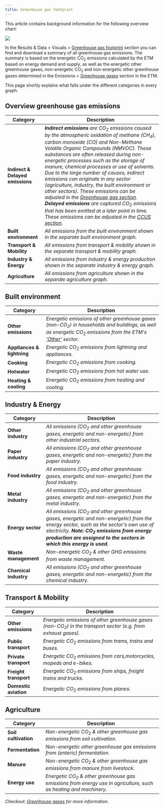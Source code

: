 ```yaml
---
title: Greenhouse gas footprint
---
```

This article contains background information for the following overview chart:

![](/img/docs/greenhouse-gas-footprint.png)

In the Results & Data > Visuals > [Greenhouse gas footprint](https://pro.energytransitionmodel.com/scenario/data/data_visuals/greenhouse-gas-footprint) section you can find and download a summary of all greenhouse gas emissions.
The summary is based on the energetic CO<sub>2</sub> emissions calculated by the ETM based on energy demand and supply, as well as the energetic other greenhouse gases, non-energetic CO<sub>2</sub> and non-energetic other greenhouse gases determined in the Emissions > [Greenhouse gases](https://pro.energytransitionmodel.com/scenario/emissions/other_emissions/overview) section in the ETM.

This page shortly explains what falls under the different categories in every graph.

## Overview greenhouse gas emissions

| Category | Description |
| ---- | ----|
|**Indirect & Delayed emissions**|_**Indirect emissions** are CO<sub>2</sub> emissions caused by the atmospheric oxidation of methane (CH<sub>4</sub>), carbon monoxide (CO) and Non-Methane Volatile Organic Compounds (NMVOC). These substances are often released during non-energetic processes such as the storage of manure, chemical processes or use of solvents. Due to the large number of causes, indirect emissions can originate in any sector (agriculture, industry, the built environment or other sectors). These emissions can be adjusted in the [Greenhouse gas section](https://pro.energytransitionmodel.com/scenario/emissions/other_emissions/indirect-emissions). **Delayed emissions** are captured CO<sub>2</sub> emissions that has been emitted at a later point in time. These emissions can be adjusted in the [CCUS section](https://pro.energytransitionmodel.com/scenario/emissions/ccus/utilisation-and-storage-of-co2)._|
|**Built environment**|_All emissions from the built environment shown in the separate built environment graph._|
|**Transport & Mobility**|_All emissions from transport & mobility shown in the separate transport & mobility graph._|
|**Industry & Energy**|_All emissions from industry & energy production shown in the separate industry & energy graph._|
|**Agriculture**|_All emissions from agriculture shown in the separate agriculture graph._|

## Built environment

| Category | Description |
| ---- | ----|
|**Other emissions**|_Energetic emissions of other greenhouse gases (non-CO<sub>2</sub>) in households and buildings, as well as energetic CO<sub>2</sub> emissions from the ETM's ['Other'](https://pro.energytransitionmodel.com/scenario/demand/other/demand-growth) sector._|
|**Appliances & lightning**|_Energetic CO<sub>2</sub> emissions from lightning and appliances._|
|**Cooking**|_Energetic CO<sub>2</sub> emissions from cooking._|
|**Hotwater**|_Energetic CO<sub>2</sub> emissions from hot water use._|
|**Heating & cooling**|_Energetic CO<sub>2</sub> emissions from heating and cooling._|

## Industry & Energy

| Category | Description |
| ---- | ----|
|**Other industry**|_All emissions (CO<sub>2</sub> and other greenhouse gases, energetic and non-energetic) from other industrial sectors._|
|**Paper industry**|_All emissions (CO<sub>2</sub> and other greenhouse gases, energetic and non-energetic) from the paper industry._|
|**Food industry**|_All emissions (CO<sub>2</sub> and other greenhouse gases, energetic and non-energetic) from the food industry._|
|**Metal industry**|_All emissions (CO<sub>2</sub> and other greenhouse gases, energetic and non-energetic) from the metal industry._|
|**Energy sector**|_All emissions (CO<sub>2</sub> and other greenhouse gases, energetic and non-energetic) from the energy sector, such as the sector's own use of electricity. **Note: CO<sub>2</sub> emissions from energy production are assigned to the sectors in which this energy is used.**_|
|**Waste management**|_Non-energetic CO<sub>2</sub> & other GHG emissions from waste management._|
|**Chemical industry**|_All emissions (CO<sub>2</sub> and other greenhouse gases, energetic and non-energetic) from the chemical industry._|

## Transport & Mobility

| Category | Description |
| ---- | ----|
|**Other emissions**|_Energetic emissions of other greenhouse gases (non-CO<sub>2</sub>) in the transport sector (e.g. from exhaust gases)._|
|**Public transport**|_Energetic CO<sub>2</sub> emissions from trams, trains and buses._|
|**Private transport**|_Energetic CO<sub>2</sub> emissions from cars,motorcycles, mopeds and e-bikes._|
|**Freight transport**|_Energetic CO<sub>2</sub> emissions from ships, freight trains and trucks._|
|**Domestic aviation**|_Energetic CO<sub>2</sub> emissions from planes._|

## Agriculture

| Category | Description |
| ---- | ----|
|**Soil cultivation**|_Non-energetic CO<sub>2</sub> & other greenhouse gas emissions from soil cultivation._|
|**Fermentation**|_Non-energetic other greenhouse gas emissions from (enteric) fermentation._|
|**Manure**|_Non-energetic CO<sub>2</sub> & other greenhouse gas emissions from manure from livestock._|
|**Energy use**|_Energetic CO<sub>2</sub> & other greenhouse gas emissions from energy use in agriculture, such as heating and machinery._|

_Checkout: [Greenhouse gases](greenhouse-gases) for more information._
